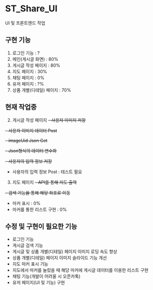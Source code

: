 # ST_Share_UI

UI 및 프론트엔드 작업

## 구현 기능
1. 로그인 기능 : ?
2. 메인(게시글 화면) : 80%
3. 게시글 작성 페이지 : 80%
4. 지도 페이지 : 30%
5. 채팅 페이지 : 0%
6. 유저 페이지 : ?%
6. 상품 개별(디테일) 페이지 : 70%


## 현재 작업중
2. 게시글 작성 페이지
~~- 사용자 이미지 저장~~

~~- 사용자 이미지 데이터 Post~~

~~- imageUid Json Get~~

~~- Json형식의 데이터 변수화~~

~~- 사용자의 입력 정보 저장~~

- 사용자의 입력 정보 Post : 테스트 필요

3. 지도 페이지
~~- API를 통해 지도 출력~~

~~- 검색 기능을 통해 해당 좌표로 이동~~

- 마커 표시 : 0%
- 마커를 통한 리스트 구현 : 0%


## 수정 및 구현이 필요한 기능
- 로그인 기능
- 게시글 검색 기능
- 게시글 및 상품 개별(디테일) 페이지 이미지 로딩 속도 향상
- 상품 개별(디테일) 페이지 이미지 슬라이드 기능 개선
- 지도 마커 표시 기능
- 지도에서 마커를 눌렀을 때 해당 마커에 게시글 데이터를 이용한 리스트 구현
- 채팅 기능(개발이 어려울 시 오픈카톡)
- 유저 페이지(UI 및 기능) 구현
